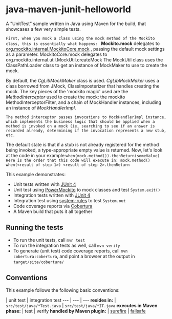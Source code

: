 java-maven-junit-helloworld
===========================

A "UnitTest” sample written in Java using Maven for the build, that showcases a few very simple tests.


`First, when you mock a class using the mock method of the Mockito class, this is essentially what happens:
`
**Mockito.mock** delegates to [org.mockito.internal.MockitoCore.mock]() , passing the default mock settings as a parameter.
MockitoCore.mock delegates to org.mockito.internal.util.MockUtil.createMock
The MockUtil class uses the ClassPathLoader class to get an instance of MockMaker to use to create the mock. 

By default, the _CgLibMockMaker_ class is used. _CgLibMockMaker_ uses a class borrowed from JMock, ClassImposterizer that handles creating the mock.
The key pieces of the 'mockito magic' used are the _MethodInterceptor_ used to create the mock: 
the mockito MethodInterceptorFilter, and a chain of MockHandler instances, including an instance of _MockHandlerImpl_. 

`The method interceptor passes invocations to MockHandlerImpl instance, which implements the business logic that should be applied when a 
method is invoked on a mock (ie, searching to see if an answer is recorded already, determining if the invocation represents a new stub, etc. `

The default state is that if a stub is not already registered for the method being invoked, a type-appropriate empty value is returned.
Now, let's look at the code in your example:`when(mock.method()).thenReturn(someValue)
Here is the order that this code will execute in:
mock.method()
when(<result of step 1>)
<result of step 2>.thenReturn`

This example demonstrates:

* Unit tests written with [JUnit 4](http://junit.org/)
* Unit test using [PowerMockito](https://code.google.com/p/powermock/) to mock classes and test `System.exit()`
* Integration tests written with [JUnit 4](http://junit.org/)
* Integration test using [system-rules](http://www.stefan-birkner.de/system-rules/) to test `System.out`
* Code coverage reports via [Cobertura](http://cobertura.github.io/cobertura/)
* A Maven build that puts it all together

Running the tests
-----------------

* To run the unit tests, call `mvn test`
* To run the integration tests as well, call `mvn verify`
* To generate (unit test) code coverage reports, call `mvn cobertura:cobertura`, and point a browser at the output in `target/site/cobertura/`

Conventions
-----------

This example follows the following basic conventions:

 | unit test | integration test
--- | --- | ---
__resides in:__ | `src/test/java/*Test.java` | `src/test/java/*IT.java`
__executes in Maven phase:__ | test | verify
__handled by Maven plugin:__ | [surefire](http://maven.apache.org/surefire/maven-surefire-plugin/) | [failsafe](http://maven.apache.org/surefire/maven-failsafe-plugin/)

